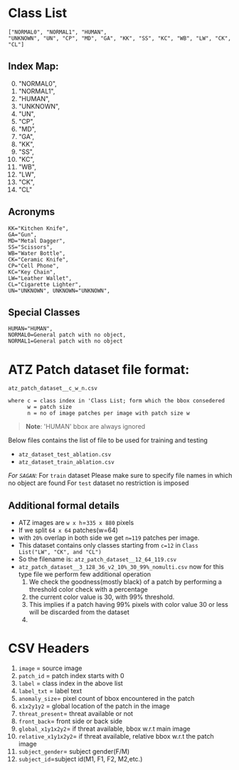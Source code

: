 # Class List

```
["NORMAL0", "NORMAL1", "HUMAN",
"UNKNOWN", "UN", "CP", "MD", "GA", "KK", "SS", "KC", "WB", "LW", "CK", "CL"]
```

## Index Map:

0. "NORMAL0",
0. "NORMAL1",
0. "HUMAN",
0. "UNKNOWN",
0. "UN",
0. "CP",
0. "MD",
0. "GA",
0. "KK",
0. "SS",
0. "KC",
0. "WB",
0. "LW",
0. "CK",
0. "CL"

## Acronyms

```
KK="Kitchen Knife", 
GA="Gun", 
MD="Metal Dagger",
SS="Scissors", 
WB="Water Bottle", 
CK="Ceramic Knife",
CP="Cell Phone", 
KC="Key Chain", 
LW="Leather Wallet",
CL="Cigarette Lighter", 
UN="UNKNOWN", UNKNOWN="UNKNOWN",
```

## Special Classes

```
HUMAN="HUMAN", 
NORMAL0=General patch with no object, 
NORMAL1=General patch with no object
```

# ATZ Patch dataset file format:

`atz_patch_dataset__c_w_n.csv`

```
where c = class index in 'Class List; form which the bbox consedered
      w = patch size
      n = no of image patches per image with patch size w
```

> **Note**: 'HUMAN' bbox are always ignored

Below files contains the list of file to be used for training and testing

* `atz_dataset_test_ablation.csv`
* `atz_dataset_train_ablation.csv`

*For `SAGAN`:*
For `train` dataset Please make sure to specify file names in which no object are found
For `test` dataset no restriction is imposed

## Additional formal details

- ATZ images are `w x h`=`335 x 880` pixels
- If we split `64 x 64` patches(w=64)
- with `20%` overlap in both side we get `n=119` patches per image.
- This dataset contains only classes starting from `c=12` in `Class List("LW", "CK", and "CL")`
- So the filename is: `atz_patch_dataset__12_64_119.csv`
- `atz_patch_dataset__3_128_36_v2_10%_30_99%_nomulti.csv` now for this type file we perform few additional operation
  1. We check the goodness(mostly black) of a patch by performing a threshold color check with a percentage
  2. the current color value is 30, with 99% threshold.
  3. This implies if a patch having 99% pixels with color value 30 or less will be discarded from the dataset
  4. 

# CSV Headers

1. `image` = source image
2. `patch_id` = patch index starts with 0
3. `label` = class index in the above list
4. `label_txt` = label text
5. `anomaly_size`= pixel count of bbox encountered in the patch
6. `x1x2y1y2` = global location of the patch in the image
7. `threat_present`= threat available or not
8. `front_back`= front side or back side
9. `global_x1y1x2y2`= if threat available, bbox w.r.t main image
10. `relative_x1y1x2y2`= if threat available, relative bbox w.r.t the patch image
11. `subject_gender`= subject gender(F/M)
12. `subject_id`=subject id(M1, F1, F2, M2,etc.)




